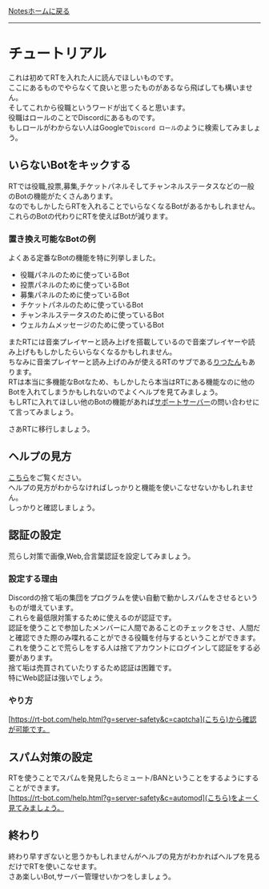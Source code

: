 [Notesホームに戻る](/notes)
* * *
# チュートリアル
これは初めてRTを入れた人に読んでほしいものです。  
ここにあるものでやらなくて良いと思ったものがあるなら飛ばしても構いません。  
そしてこれから役職というワードが出てくると思います。  
役職はロールのことでDiscordにあるものです。  
もしロールがわからない人はGoogleで`Discord ロール`のように検索してみましょう。

## いらないBotをキックする
RTでは役職,投票,募集,チケットパネルそしてチャンネルステータスなどの一般のBotの機能がたくさんあります。  
なのでもしかしたらRTを入れることでいらなくなるBotがあるかもしれません。  
これらのBotの代わりにRTを使えばBotが減ります。
### 置き換え可能なBotの例
よくある定番なBotの機能を特に列挙しました。

* 役職パネルのために使っているBot
* 投票パネルのために使っているBot
* 募集パネルのために使っているBot
* チケットパネルのために使っているBot
* チャンネルステータスのために使っているBot
* ウェルカムメッセージのために使っているBot

またRTには音楽プレイヤーと読み上げを搭載しているので音楽プレイヤーや読み上げももしかしたらいらなくなるかもしれません。  
ちなみに音楽プレイヤーと読み上げのみが使えるRTのサブである[りつたん](/rt-chan)もあります。  
RTは本当に多機能なBotなため、もしかしたら本当はRTにある機能なのに他のBotを入れてしまうかもしれないのでよくヘルプを見てみましょう。  
もしRTに入れてほしい他のBotの機能があれば[サポートサーバー](https://discord.gg/ugMGw5w)の問い合わせにて言ってみましょう。

さあRTに移行しましょう。

## ヘルプの見方
[こちら](/notes/help)をご覧ください。  
ヘルプの見方がわからなければしっかりと機能を使いこなせないかもしれません。  
しっかりと確認しましょう。

## 認証の設定
荒らし対策で画像,Web,合言葉認証を設定してみましょう。
### 設定する理由
Discordの捨て垢の集団をプログラムを使い自動で動かしスパムをさせるというものが増えています。  
これらを最低限対策するために使えるのが認証です。  
認証を使うことで参加したメンバーに人間であることのチェックをさせ、人間だと確認できた際のみ喋れることができる役職を付与するということができます。  
これを使うことで荒らしをする人は捨てアカウントにログインして認証をする必要があります。  
捨て垢は売買されていたりするため認証は困難です。  
特にWeb認証は強いでしょう。
### やり方
[https://rt-bot.com/help.html?g=server-safety&c=captcha](こちら)から確認が可能です。

## スパム対策の設定
RTを使うことでスパムを発見したらミュート/BANということをするようにすることができます。  
[https://rt-bot.com/help.html?g=server-safety&c=automod](こちら)をよーく見てみましょう。

## 終わり
終わり早すぎないと思うかもしれませんがヘルプの見方がわかればヘルプを見るだけでRTを使いこなせます。  
さあ楽しいBot,サーバー管理せいかつをしましょう。